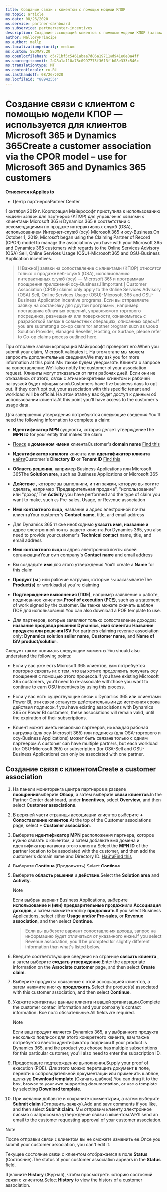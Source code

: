 ```yaml
---
title: Создание связи с клиентом с помощью модели КПОР
ms.topic: article
ms.date: 08/26/2020
ms.service: partner-dashboard
ms.subservice: partnercenter-incentives
description: Создание ассоциаций клиентов с помощью модели КПОР (заявка на утверждение партнера по записи). Помогает управлять продажами, использованием, & поощрениями для клиентов Microsoft 365 и Dynamics 365.
author: MalloryPrincipe
ms.author: mallp
ms.localizationpriority: medium
ms.custom: SEOMAY.20
ms.openlocfilehash: d5c71bf5c5461abaa7d86a19711ad941e0e8a4ff
ms.sourcegitcommit: 2d78a1a110a78c0997775f3613f1b08e333c546c
ms.translationtype: MT
ms.contentlocale: ru-RU
ms.lasthandoff: 08/26/2020
ms.locfileid: "88942556"
---
```

# <a name="create-a-customer-association-via-the-cpor-model--use-for-microsoft-365-and-dynamics-365-customers"></a><span data-ttu-id="4f9bc-104">Создание связи с клиентом с помощью модели КПОР — используется для клиентов Microsoft 365 и Dynamics 365</span><span class="sxs-lookup"><span data-stu-id="4f9bc-104">Create a customer association via the CPOR model – use for Microsoft 365 and Dynamics 365 customers</span></span>

<span data-ttu-id="4f9bc-105">**Относится к**</span><span class="sxs-lookup"><span data-stu-id="4f9bc-105">**Applies to**</span></span>

- <span data-ttu-id="4f9bc-106">Центр партнеров</span><span class="sxs-lookup"><span data-stu-id="4f9bc-106">Partner Center</span></span>

<span data-ttu-id="4f9bc-107">1 октября 2019 г. Корпорация Майкрософт приступила к использованию модели заявок для партнеров (КПОР) для управления связями с клиентами Microsoft 365 и Dynamics 365 в соответствии с рекомендациями по продаже интерактивных служб (OSA), использованием Интернет-служб (осу) Microsoft 365 и осу-Business.</span><span class="sxs-lookup"><span data-stu-id="4f9bc-107">On October 1, 2019, Microsoft began using the Claiming Partner of Record (CPOR) model to manage the associations you have with your Microsoft 365 and Dynamics 365 customers with regards to the Online Services Advisory (OSA) Sell, Online Services Usage (OSU)-Microsoft 365 and OSU-Business Application incentives.</span></span>

><span data-ttu-id="4f9bc-108">[! Важно!] заявки на сопоставление с клиентами (КПОР) относятся только к продаже веб-служб (OSA), использованию интерактивных служб (осу) — Microsoft 365 и программам поощрения приложений осу-Business.</span><span class="sxs-lookup"><span data-stu-id="4f9bc-108">[!Important:] Customer Association (CPOR) claims only apply to the Online Services Advisory (OSA) Sell, Online Services Usage (OSU)-Microsoft 365 and OSU-Business Application incentive programs.</span></span> <span data-ttu-id="4f9bc-109">Если вы отправляете заявку на состановку для другой программы, например поставщика облачных решений, управляемого торгового посредника, размещения или поверхности, ознакомьтесь с разработкой заявок в совместных операциях, описанных здесь.</span><span class="sxs-lookup"><span data-stu-id="4f9bc-109">If you are submitting a co-op claim for another program such as Cloud Solution Provider, Managed Reseller, Hosting, or Surface, please refer to Co-op claims process outlined here.</span></span>

<span data-ttu-id="4f9bc-110">При отправке заявки корпорация Майкрософт проверяет его.</span><span class="sxs-lookup"><span data-stu-id="4f9bc-110">When you submit your claim, Microsoft validates it.</span></span> <span data-ttu-id="4f9bc-111">На этом этапе мы можем запросить дополнительные сведения.</span><span class="sxs-lookup"><span data-stu-id="4f9bc-111">We may ask you for more information at this point.</span></span> <span data-ttu-id="4f9bc-112">Мы также будем уведомлять Клиента о запросе на сопоставление.</span><span class="sxs-lookup"><span data-stu-id="4f9bc-112">We'll also notify the customer of your association request.</span></span> <span data-ttu-id="4f9bc-113">Клиенты могут отказаться от пяти рабочих дней. Если они не отказались от этого, связь с этим конкретным клиентом и рабочей нагрузкой будет официальной.</span><span class="sxs-lookup"><span data-stu-id="4f9bc-113">Customers have five business days to opt out. If they don't opt out, your association with this specific tenant and workload will be official.</span></span> <span data-ttu-id="4f9bc-114">На этом этапе у вас будет доступ к данным об использовании клиента.</span><span class="sxs-lookup"><span data-stu-id="4f9bc-114">At this point you'll have access to the customer's usage data.</span></span> 

<span data-ttu-id="4f9bc-115">Для завершения утверждения потребуются следующие сведения:</span><span class="sxs-lookup"><span data-stu-id="4f9bc-115">You'll need the following information to complete a claim:</span></span>

- <span data-ttu-id="4f9bc-116">**Идентификатор MPN** сущности, которая делает утверждение</span><span class="sxs-lookup"><span data-stu-id="4f9bc-116">The **MPN ID** for your entity that makes the claim</span></span>

- <span data-ttu-id="4f9bc-117">[Поиск](find-domain-name.md) в **доменном имени** клиента</span><span class="sxs-lookup"><span data-stu-id="4f9bc-117">Customer's **domain name** [Find this](find-domain-name.md)</span></span>

- <span data-ttu-id="4f9bc-118">**Идентификатор каталога** клиента или **идентификатор клиента** [найти](find-domain-name.md)</span><span class="sxs-lookup"><span data-stu-id="4f9bc-118">Customer's **Directory ID** or **Tenant ID** [Find this](find-domain-name.md)</span></span>

- <span data-ttu-id="4f9bc-119">**Область решения**, например Business Applications или Microsoft 365</span><span class="sxs-lookup"><span data-stu-id="4f9bc-119">The **Solution area**, such as Business Applications or Microsoft 365</span></span>

- <span data-ttu-id="4f9bc-120">**Действие** , которое вы выполнили, и тип заявки, которую вы хотите сделать, например "Предварительная продажа", "использование" или "доход"</span><span class="sxs-lookup"><span data-stu-id="4f9bc-120">The **Activity** you have performed and the type of claim you want to make, such as Pre-sales, Usage, or Revenue association</span></span>

- <span data-ttu-id="4f9bc-121">**Имя контактного лица**, название и адрес электронной почты клиента</span><span class="sxs-lookup"><span data-stu-id="4f9bc-121">Your customer's **Contact name**, title, and email address</span></span>

- <span data-ttu-id="4f9bc-122">Для Dynamics 365 также необходимо **указать имя, название и** адрес электронной почты вашего клиента.</span><span class="sxs-lookup"><span data-stu-id="4f9bc-122">For Dynamics 365, you also need to provide your customer's **Technical contact** name, title, and email address</span></span>

- <span data-ttu-id="4f9bc-123">**Имя контактного лица** и адрес электронной почты своей организации</span><span class="sxs-lookup"><span data-stu-id="4f9bc-123">Your own company's **Contact name** and email address</span></span>

- <span data-ttu-id="4f9bc-124">Вы создадите **имя** для этого утверждения.</span><span class="sxs-lookup"><span data-stu-id="4f9bc-124">You'll create a **Name** for this claim</span></span>

- <span data-ttu-id="4f9bc-125">**Продукт (ы** ) или рабочие нагрузки, которые вы заказываете</span><span class="sxs-lookup"><span data-stu-id="4f9bc-125">The **Product(s)** or workload(s) you're claiming</span></span>

- <span data-ttu-id="4f9bc-126">**Подтверждение выполнения (ПОЕ)**, например заявление о работе, подписанное клиентом.</span><span class="sxs-lookup"><span data-stu-id="4f9bc-126">**Proof of execution (POE)**, such as a statement of work signed by the customer.</span></span> <span data-ttu-id="4f9bc-127">Вы также можете скачать шаблон ПОЕ для использования.</span><span class="sxs-lookup"><span data-stu-id="4f9bc-127">You can also download a POE template to use.</span></span>

- <span data-ttu-id="4f9bc-128">Для партнеров, которые заявляют только сопоставление доходов: **название продавца решения Dynamics**, **имя клиента**и **Название продукта или решения ISV**.</span><span class="sxs-lookup"><span data-stu-id="4f9bc-128">For partners claiming revenue association only: **Dynamics solution seller name**, **Customer name**, and **Name of ISV product/solution**.</span></span> 

<span data-ttu-id="4f9bc-129">Следует также понимать следующие моменты.</span><span class="sxs-lookup"><span data-stu-id="4f9bc-129">You should also understand the following points:</span></span>

- <span data-ttu-id="4f9bc-130">Если у вас уже есть Microsoft 365 клиентов, вам потребуется повторно связать их с тем, что вы хотите продолжить получать осу поощрения с помощью этого процесса.</span><span class="sxs-lookup"><span data-stu-id="4f9bc-130">If you have existing Microsoft 365 customers, you'll need to re-associate with those you want to continue to earn OSU incentives by using this process.</span></span>

- <span data-ttu-id="4f9bc-131">Если у вас есть существующие связи с Dynamics 365 или клиентами Power BI, эти связи останутся действительными до истечения срока действия подписок.</span><span class="sxs-lookup"><span data-stu-id="4f9bc-131">If you have existing associations with Dynamics 365 or Power BI customers, these associations will remain valid, until the expiration of their subscriptions.</span></span>

- <span data-ttu-id="4f9bc-132">Клиент может иметь несколько партнеров, но каждая рабочая нагрузка (для осу-Microsoft 365) или подписка (для OSA-торгового и осу-Business Applications) может быть связана только с одним партнером.</span><span class="sxs-lookup"><span data-stu-id="4f9bc-132">A customer can have multiple partners, but each workload (for OSU-Microsoft 365) or subscription (for OSA-Sell and OSU-Business Applications) can only be associated with one partner.</span></span>

## <a name="create-a-customer-association"></a><span data-ttu-id="4f9bc-133">Создание связи с клиентом</span><span class="sxs-lookup"><span data-stu-id="4f9bc-133">Create a customer association</span></span>

1. <span data-ttu-id="4f9bc-134">На панели мониторинга центра партнеров в разделе **поощрения**выберите **Обзор**, а затем выберите **связи клиентов**.</span><span class="sxs-lookup"><span data-stu-id="4f9bc-134">In the Partner Center dashboard, under **Incentives**, select **Overview**, and then select **Customer associations**.</span></span> 

2. <span data-ttu-id="4f9bc-135">В верхней части страницы ассоциации клиентов выберите **+ Сопоставление клиентов**.</span><span class="sxs-lookup"><span data-stu-id="4f9bc-135">At the top of the Customer associations page, select **+ Customer association**.</span></span>

3. <span data-ttu-id="4f9bc-136">Выберите **идентификатор MPN** расположения партнера, которое нужно связать с клиентом, а затем добавьте имя домена и идентификатор каталога этого клиента.</span><span class="sxs-lookup"><span data-stu-id="4f9bc-136">Select the **MPN ID** of the partner location to be associated with the customer, and then add the customer's domain name and Directory ID.</span></span> [<span data-ttu-id="4f9bc-137">Найти</span><span class="sxs-lookup"><span data-stu-id="4f9bc-137">Find this</span></span>](find-domain-name.md)

4. <span data-ttu-id="4f9bc-138">Выберите **Continue** (Продолжить).</span><span class="sxs-lookup"><span data-stu-id="4f9bc-138">Select **Continue**.</span></span>

5. <span data-ttu-id="4f9bc-139">Выберите **область решения** и **действие**.</span><span class="sxs-lookup"><span data-stu-id="4f9bc-139">Select the **Solution area** and **Activity**.</span></span> 

   >[!Note]
   >
   ><span data-ttu-id="4f9bc-140">Если выбран вариант Business Applications, выберите **использование и (или) предварительные продажи**или **Ассоциация доходов**, а затем нажмите кнопку **продолжить**.</span><span class="sxs-lookup"><span data-stu-id="4f9bc-140">If you select Business Applications, select either **Usage and/or Pre-sales**, or **Revenue association**, and then select **Continue**.</span></span> 

   ><span data-ttu-id="4f9bc-141">Если вы выберете вариант сопоставления дохода, запрос на информацию будет отличаться от указанного ниже.</span><span class="sxs-lookup"><span data-stu-id="4f9bc-141">If you select Revenue association, you'll be prompted for slightly different information than what's listed below.</span></span>

6. <span data-ttu-id="4f9bc-142">Введите соответствующие сведения на странице **связать клиента** , а затем выберите **создать утверждение**.</span><span class="sxs-lookup"><span data-stu-id="4f9bc-142">Enter the appropriate information on the **Associate customer** page, and then select **Create claim**.</span></span>

7. <span data-ttu-id="4f9bc-143">Выберите продукты, связанные с этой ассоциацией клиентов, а затем нажмите кнопку **продолжить**.</span><span class="sxs-lookup"><span data-stu-id="4f9bc-143">Select the product(s) associated with this customer association, and then select **Continue**.</span></span>

8. <span data-ttu-id="4f9bc-144">Укажите контактные данные клиента и вашей организации.</span><span class="sxs-lookup"><span data-stu-id="4f9bc-144">Complete the customer contact information and your company's contact information.</span></span> <span data-ttu-id="4f9bc-145">Все поля обязательные.</span><span class="sxs-lookup"><span data-stu-id="4f9bc-145">All fields are required.</span></span> 

   >[!NOTE]
   ><span data-ttu-id="4f9bc-146">Если ваш продукт является Dynamics 365, а у выбранного продукта несколько подписок для этого конкретного клиента, вам также потребуется ввести идентификатор подписки.</span><span class="sxs-lookup"><span data-stu-id="4f9bc-146">If your product is Dynamics 365, and the product you choose has multiple subscriptions for this particular customer, you'll also need to enter the subscription ID.</span></span>

9. <span data-ttu-id="4f9bc-147">Предоставьте подтверждение выполнения.</span><span class="sxs-lookup"><span data-stu-id="4f9bc-147">Supply your proof of execution (POE).</span></span> <span data-ttu-id="4f9bc-148">Для этого можно перетащить документ в поле, перейти к сопроводительной документации или применить шаблон, щелкнув **Download template** (Скачать шаблон).</span><span class="sxs-lookup"><span data-stu-id="4f9bc-148">You can drag it to the box, browse to your own supporting documentation, or use a template by selecting **Download template**.</span></span> 

10. <span data-ttu-id="4f9bc-149">При желании добавьте и сохраните комментарии, а затем выберите **Submit claim** (Отправить заявку).</span><span class="sxs-lookup"><span data-stu-id="4f9bc-149">Add and save comments if you like, and then select **Submit claim**.</span></span> <span data-ttu-id="4f9bc-150">Мы отправим клиенту электронное письмо с запросом на утверждение связи с клиентом.</span><span class="sxs-lookup"><span data-stu-id="4f9bc-150">We'll send an email to the customer requesting approval of your customer association.</span></span>

   >[!NOTE]
   ><span data-ttu-id="4f9bc-151">После отправки связи с клиентом вы не сможете изменить ее.</span><span class="sxs-lookup"><span data-stu-id="4f9bc-151">Once you submit your customer association, you can't edit it.</span></span>

<span data-ttu-id="4f9bc-152">Текущее состояние связи с клиентом отображается в поле **Status** (Состояние).</span><span class="sxs-lookup"><span data-stu-id="4f9bc-152">The status of your customer association appears in the **Status** field.</span></span>

<span data-ttu-id="4f9bc-153">Щелкните **History** (Журнал), чтобы просмотреть историю состояний связи с клиентом.</span><span class="sxs-lookup"><span data-stu-id="4f9bc-153">Select **History** to view the history of a customer association.</span></span>

